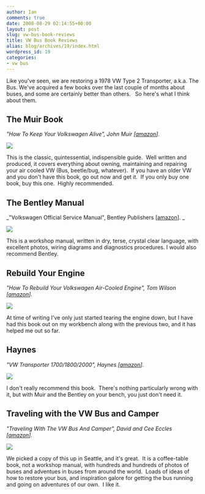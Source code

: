 ```yaml
---
author: Ian
comments: true
date: 2008-08-29 02:14:55+00:00
layout: post
slug: vw-bus-book-reviews
title: VW Bus Book Reviews
alias: blog/archives/19/index.html
wordpress_id: 19
categories:
- vw bus
---
```


Like you've seen, we are restoring a 1978 VW Type 2 Transporter, a.k.a. The Bus. We've acquired a few books over the last couple of months about buses, and some are certainly better than others.   So here's what I think about them.



## The Muir Book


_"How To Keep Your Volkswagen Alive", John Muir [[amazon](http://www.amazon.com/Keep-Volkswagen-Alive-Step-Step/dp/1566913101)]._

[![](http://brownsofa.org/blog/wp-content/uploads/2008/08/muir.jpg)](http://www.amazon.com/Keep-Volkswagen-Alive-Step-Step/dp/1566913101)

This is the classic, quintessential, indispensible guide.  Well written and produced, it covers everything about owning, maintaining and repairing your air cooled VW (Bus, beetle/bug, whatever).  If you have an older VW and you don't have this book, go out now and get it.  If you only buy one book, buy this one.  Highly recommended.


## The Bentley Manual


_"Volkswagen Official Service Manual", Bentley Publishers [[amazon](http://www.amazon.com/Volkswagen-Station-Wagon-Bus-Official/dp/0837600944)]. _

[![](http://ecx.images-amazon.com/images/I/51YA8Y2B7KL.jpg)](http://www.amazon.com/Volkswagen-Station-Wagon-Bus-Official/dp/0837600944)

This is a workshop manual, written in dry, terse, crystal clear language, with excellent photos, wiring diagrams and diagnostics procedures. I would also recommend Bentley.


## Rebuild Your Engine


_"How To Rebuild Your Volkswagen Air-Cooled Engine", Tom Wilson [[amazon](http://www.amazon.com/Rebuild-Volkswagen-air-Cooled-Engine-models/dp/0895862255)]._

[![](http://brownsofa.org/blog/wp-content/uploads/2008/08/wilson.jpg)](http://www.amazon.com/Rebuild-Volkswagen-air-Cooled-Engine-models/dp/0895862255)

At time of writing I've only just started tearing the engine down, but I have had this book out on my workbench along with the previous two, and it has helped me out so far.


## Haynes


_"VW Transporter 1700/1800/2000", Haynes [[amazon](http://www.amazon.com/Transporter-1700-1972-1979-Haynes-Manuals/dp/0856966142)]._

[![](http://ecx.images-amazon.com/images/I/61EZJ8Y0EQL.jpg)](http://www.amazon.com/Transporter-1700-1972-1979-Haynes-Manuals/dp/0856966142)

I don't really recommend this book.  There's nothing particularly wrong with it, but with Muir and the Bentley on your bench, you just don't need it.


## Traveling with the VW Bus and Camper


_"Traveling With The VW Bus And Camper", David and Cee Eccles [[amazon](http://www.amazon.com/Traveling-Bus-Camper-David-Eccles/dp/0789209195)]._

[![](http://brownsofa.org/blog/wp-content/uploads/2008/08/eccles.jpg)](http://www.amazon.com/Traveling-Bus-Camper-David-Eccles/dp/0789209195)

We picked a copy of this up in Seattle, and it's great.  It is a coffee-table book, not a workshop manual, with hundreds and hundreds of photos of buses and adventues in buses from around the world.  Loads of ideas of how to restore your bus, and inspiration galore for getting the bus running and going on adventures of our own.  I like it.
